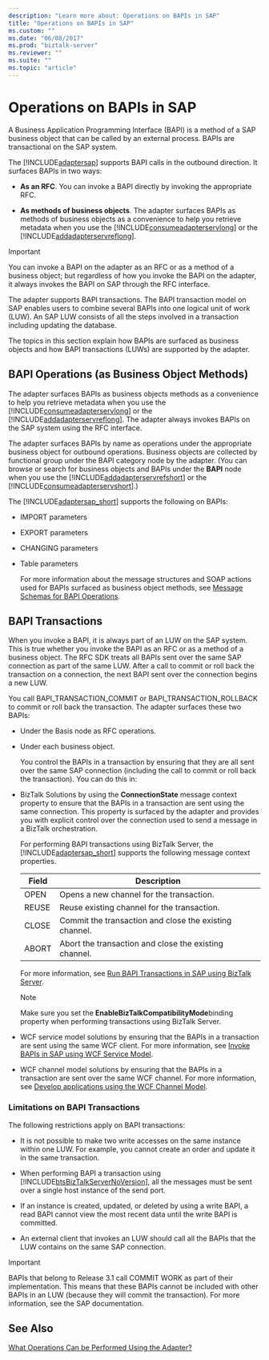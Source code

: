 ```yaml
---
description: "Learn more about: Operations on BAPIs in SAP"
title: "Operations on BAPIs in SAP"
ms.custom: ""
ms.date: "06/08/2017"
ms.prod: "biztalk-server"
ms.reviewer: ""
ms.suite: ""
ms.topic: "article"
---
```

# Operations on BAPIs in SAP
A Business Application Programming Interface (BAPI) is a method of a SAP business object that can be called by an external process. BAPIs are transactional on the SAP system.  
  
 The [!INCLUDE[adaptersap](../../includes/adaptersap-md.md)] supports BAPI calls in the outbound direction. It surfaces BAPIs in two ways:  
  
- **As an RFC**. You can invoke a BAPI directly by invoking the appropriate RFC.  
  
- **As methods of business objects**. The adapter surfaces BAPIs as methods of business objects as a convenience to help you retrieve metadata when you use the [!INCLUDE[consumeadapterservlong](../../includes/consumeadapterservlong-md.md)] or the [!INCLUDE[addadapterservreflong](../../includes/addadapterservreflong-md.md)].  
  
> [!IMPORTANT]
>  You can invoke a BAPI on the adapter as an RFC or as a method of a business object; but regardless of how you invoke the BAPI on the adapter, it always invokes the BAPI on SAP through the RFC interface.  
  
 The adapter supports BAPI transactions. The BAPI transaction model on SAP enables users to combine several BAPIs into one logical unit of work (LUW). An SAP LUW consists of all the steps involved in a transaction including updating the database.  
  
 The topics in this section explain how BAPIs are surfaced as business objects and how BAPI transactions (LUWs) are supported by the adapter.  
 
  
## BAPI Operations (as Business Object Methods)  
 The adapter surfaces BAPIs as business objects methods as a convenience to help you retrieve metadata when you use the [!INCLUDE[consumeadapterservlong](../../includes/consumeadapterservlong-md.md)] or the [!INCLUDE[addadapterservreflong](../../includes/addadapterservreflong-md.md)]. The adapter always invokes BAPIs on the SAP system using the RFC interface.  
  
 The adapter surfaces BAPIs by name as operations under the appropriate business object for outbound operations. Business objects are collected by functional group under the BAPI category node by the adapter. (You can browse or search for business objects and BAPIs under the **BAPI** node when you use the [!INCLUDE[addadapterservrefshort](../../includes/addadapterservrefshort-md.md)] or the [!INCLUDE[consumeadapterservshort](../../includes/consumeadapterservshort-md.md)].)  
  
 The [!INCLUDE[adaptersap_short](../../includes/adaptersap-short-md.md)] supports the following on BAPIs:  
  
- IMPORT parameters  
  
- EXPORT parameters  
  
- CHANGING parameters  
  
- Table parameters  
  
  For more information about the message structures and SOAP actions used for BAPIs surfaced as business object methods, see [Message Schemas for BAPI Operations](../../adapters-and-accelerators/adapter-sap/message-schemas-for-bapi-operations.md).  
  
## BAPI Transactions  
 When you invoke a BAPI, it is always part of an LUW on the SAP system. This is true whether you invoke the BAPI as an RFC or as a method of a business object. The RFC SDK treats all BAPIs sent over the same SAP connection as part of the same LUW. After a call to commit or roll back the transaction on a connection, the next BAPI sent over the connection begins a new LUW.  
  
 You call BAPI_TRANSACTION_COMMIT or BAPI_TRANSACTION_ROLLBACK to commit or roll back the transaction. The adapter surfaces these two BAPIs:  
  
- Under the Basis node as RFC operations.  
  
- Under each business object.  
  
  You control the BAPIs in a transaction by ensuring that they are all sent over the same SAP connection (including the call to commit or roll back the transaction). You can do this in:  
  
- BizTalk Solutions by using the **ConnectionState** message context property to ensure that the BAPIs in a transaction are sent using the same connection. This property is surfaced by the adapter and provides you with explicit control over the connection used to send a message in a BizTalk orchestration.  
  
   For performing BAPI transactions using BizTalk Server, the [!INCLUDE[adaptersap_short](../../includes/adaptersap-short-md.md)] supports the following message context properties.  
  
  |Field|Description|  
  |-----------|-----------------|  
  |OPEN|Opens a new channel for the transaction.|  
  |REUSE|Reuse existing channel for the transaction.|  
  |CLOSE|Commit the transaction and close the existing channel.|  
  |ABORT|Abort the transaction and close the existing channel.|  
  
   For more information, see [Run BAPI Transactions in SAP using BizTalk Server](../../adapters-and-accelerators/adapter-sap/run-bapi-transactions-in-sap-using-biztalk-server.md).  
  
  > [!NOTE]
  >  Make sure you set the **EnableBizTalkCompatibilityMode**binding property when performing transactions using BizTalk Server.  
  
- WCF service model solutions by ensuring that the BAPIs in a transaction are sent using the same WCF client. For more information, see [Invoke BAPIs in SAP using WCF Service Model](../../adapters-and-accelerators/adapter-sap/invoke-bapis-in-sap-using-the-wcf-service-model.md).  
  
- WCF channel model solutions by ensuring that the BAPIs in a transaction are sent over the same WCF channel. For more information, see [Develop applications using the WCF Channel Model](../../adapters-and-accelerators/adapter-sap/develop-sap-applications-using-the-wcf-channel-model.md).  
  
### Limitations on BAPI Transactions  
 The following restrictions apply on BAPI transactions:  
  
- It is not possible to make two write accesses on the same instance within one LUW. For example, you cannot create an order and update it in the same transaction.  
  
- When performing BAPI a transaction using [!INCLUDE[btsBizTalkServerNoVersion](../../includes/btsbiztalkservernoversion-md.md)], all the messages must be sent over a single host instance of the send port.  
  
- If an instance is created, updated, or deleted by using a write BAPI, a read BAPI cannot view the most recent data until the write BAPI is committed.  
  
- An external client that invokes an LUW should call all the BAPIs that the LUW contains on the same SAP connection.  
  
> [!IMPORTANT]
>  BAPIs that belong to Release 3.1 call COMMIT WORK as part of their implementation. This means that these BAPIs cannot be included with other BAPIs in an LUW (because they will commit the transaction). For more information, see the SAP documentation.  
  
## See Also  
 [What Operations Can be Performed Using the Adapter?](https://msdn.microsoft.com/library/cc185219(v=bts.10).aspx)

